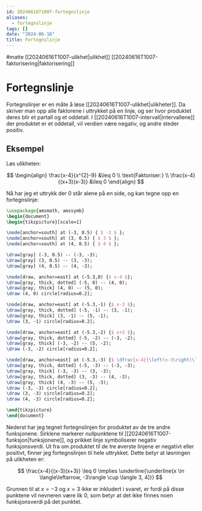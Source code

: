```yaml
---
id: 20240616T1007-fortegnslinje
aliases:
  - fortegnslinje
tags: []
date: "2024-06-16"
title: Fortegnslinje
---
```


#matte [[20240616T1007-ulikhet|ulikhet]] [[20240616T1007-faktorisering|faktorisering]]

# Fortegnslinje

Fortegnslinjer er en måte å løse [[20240616T1007-ulikhet|ulikheter]]. Da skriver man opp alle faktorene i uttrykket på en linje, og ser hvor produktet deres blir et partall og et oddetall. I [[20240616T1007-intervall|intervallene]] der produktet er et oddetall, vil verdien være negativ, og andre steder positiv.

## Eksempel

Løs ulikheten:

$$
\begin{align}
\frac{x-4}{x^{2}-9} &\leq 0 \\
\text{Faktoriser:} \\
\frac{x-4}{(x+3)(x-3)} &\leq 0
\end{align}
$$

Nå har jeg et uttrykk der $0$ står alene på en side, og kan tegne opp en fortegnslinje:

```tikz
\usepackage{amsmath, amssymb}
\begin{document}
\begin{tikzpicture}[scale=1]

\node[anchor=south] at (-3, 0.5) { $ -3 $ };
\node[anchor=south] at (3, 0.5) { $ 3 $ };
\node[anchor=south] at (4, 0.5) { $ 4 $ };

\draw[gray] (-3, 0.5) -- (-3, -3);
\draw[gray] (3, 0.5) -- (3, -3);
\draw[gray] (4, 0.5) -- (4, -3);

\node[draw, anchor=east] at (-5.3,0) {$ x-4 $};
\draw[gray, thick, dotted] (-5, 0) -- (4, 0);
\draw[gray, thick] (4, 0) -- (5, 0);
\draw (4, 0) circle[radius=0.2];

\node[draw, anchor=east] at (-5.3,-1) {$ x-3 $};
\draw[gray, thick, dotted] (-5, -1) -- (3, -1);
\draw[gray, thick] (3, -1) -- (5, -1);
\draw (3, -1) circle[radius=0.2];

\node[draw, anchor=east] at (-5.3,-2) {$ x+3 $};
\draw[gray, thick, dotted] (-5, -2) -- (-3, -2);
\draw[gray, thick] (-3, -2) -- (5, -2);
\draw (-3, -2) circle[radius=0.2];

\node[draw, anchor=east] at (-5.3,-3) {$ \dfrac{x-4}{\left(x-3\right)\left(x+3\right)} $};
\draw[gray, thick, dotted] (-5, -3) -- (-3, -3);
\draw[gray, thick] (-3, -3) -- (3, -3);
\draw[gray, thick, dotted] (3, -3) -- (4, -3);
\draw[gray, thick] (4, -3) -- (5, -3);
\draw (-3, -3) circle[radius=0.2];
\draw (3, -3) circle[radius=0.2];
\draw (4, -3) circle[radius=0.2];

\end{tikzpicture}
\end{document}
```

Nederst har jeg tegnet fortegnslinjen for produktet av de tre andre funksjonene. Sirklene markerer nullpunktene til [[20240616T1007-funksjon|funksjonene]], og prikket linje symboliserer negativ funksjonsverdi. Ut fra om produktet til de tre øverste linjene er negativt eller positivt, finner jeg fortegnslinjen til hele uttrykket. Dette betyr at løsningen på ulikheten er:

$$
\frac{x-4}{(x-3)(x+3)} \leq 0 \implies \underline{\underline{x \in \langle\leftarrow, -3\rangle \cup \langle 3, 4]}}
$$

Grunnen til at $x=-3$ og $x=3$ ikke er inkludert i svaret, er fordi på disse punktene vil nevneren være lik $0$, som betyr at det ikke finnes noen funksjonsverdi på det punktet.
